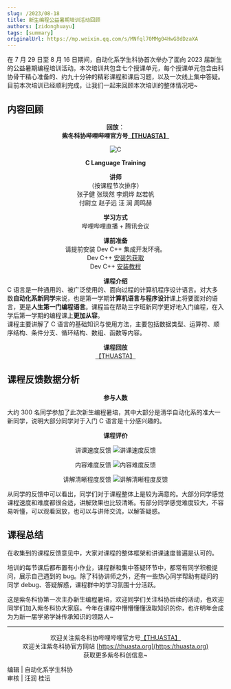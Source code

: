```yaml
---
slug: /2023/08-18
title: 新生编程公益暑期培训活动回顾
authors: [zidonghuayu]
tags: [summary]
originalUrl: https://mp.weixin.qq.com/s/MNfql70MMg04HwG8dDzaXA
---
```


在 7 月 29 日至 8 月 16 日期间，自动化系学生科协首次举办了面向 2023 届新生的公益暑期编程培训活动。本次培训共包含七个授课单元，每个授课单元包含由科协骨干精心准备的、约九十分钟的精彩课程和课后习题，以及一次线上集中答疑。目前本次培训已经顺利完成，让我们一起来回顾本次培训的整体情况吧~

<!--truncate-->

## 内容回顾

**<center>回放**：  
**紫冬科协哔哩哔哩官方号[【THUASTA】](https://space.bilibili.com/676450636)**

![C](img/1.webp)

**C Language Training**

**讲师**  
（按课程节次排序）  
张子健  张琰然  李炯烨  赵若帆  
付尉立  赵子远  汪  润  周鸣赫  

**学习方式**  
哔哩哔哩直播 + 腾讯会议

**课前准备**  
请提前安装 Dev C++ 集成开发环境。  
Dev C++ [安装包获取](https://cloud.tsinghua.edu.cn/d/9e971295afdd4ccaba1a/)  
Dev C++ [安装教程](https://www.bilibili.com/video/BV1Zj411X7cM)</center>

**<center>课程介绍**</center>
C 语言是一种通用的、被广泛使用的、面向过程的计算机程序设计语言。对大多数**自动化系新同学**来说，也是第一学期**计算机语言与程序设计**课上将要面对的语言，更是**人生第一门编程语言**。课程旨在帮助三字班新同学更好地入门编程，在入学后第一学期的编程课上**更加从容**。  
课程主要讲解了 C 语言的基础知识与使用方法，主要包括数据类型、运算符、顺序结构、条件分支、循环结构、数组、函数等内容。

**<center>课程回放**  
[【THUASTA】](https://space.bilibili.com/676450636/channel/collectiondetail?sid=1576166)</center>

## 课程反馈数据分析

**<center>参与人数**</center>

大约 300 名同学参加了此次新生编程暑培，其中大部分是清华自动化系的准大一新同学，说明大部分同学对于入门 C 语言是十分感兴趣的。

**<center>课程评价**

讲课速度反馈
![讲课速度反馈](img/2.jpeg)

内容难度反馈
![内容难度反馈](img/3.png)

讲解清晰程度反馈
![讲解清晰程度反馈](img/4.png)</center>

从同学的反馈中可以看出，同学们对于课程整体上是较为满意的。大部分同学感觉课程速度和难度都很合适，讲解效果也比较清晰。有部分同学感觉难度较大，不容易听懂，可以观看回放，也可以与讲师交流，以解答疑惑。

## 课程总结

在收集到的课程反馈意见中，大家对课程的整体框架和讲课速度普遍是认可的。

培训的每节课后都布置有小作业，课程群和集中答疑环节中，都常有同学积极提问，展示自己遇到的 bug。除了科协讲师之外，还有一些热心同学帮助有疑问的同学 debug、答疑解惑，课程群中的学习氛围十分活跃。

这是紫冬科协第一次主办新生编程暑培，欢迎同学们关注科协后续的活动，也欢迎同学们加入紫冬科协大家庭。今年在课程中懵懵懂懂汲取知识的你，也许明年会成为为新一届学弟学妹传承知识的领路人~

---

<center>

欢迎关注紫冬科协哔哩哔哩官方号[【THUASTA】](https://space.bilibili.com/676450636)  
欢迎关注紫冬科协官方网站 [https://thuasta.org](https:/thuasta.org)  
获取更多紫冬科创信息~</center>

编辑 | 自动化系学生科协  
审核 | 汪润 桂沄
